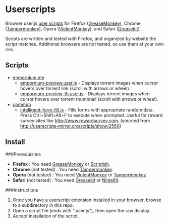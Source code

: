 Userscripts
===========

Browser user.js [user scripts](http://wiki.greasespot.net/User_script) for Firefox ([GreaseMonkey](https://github.com/greasemonkey/greasemonkey)), Chrome ([Tampermonkey](http://tampermonkey.net)), Opera ([ViolentMonkey](https://addons.opera.com/en/extensions/details/violent-monkey)), and Safari ([Greasekit](https://code.google.com/p/greasekit)).

Scripts are written and tested with Firefox, and organized by website the script matches. Additional browsers are not tested, so use them at your own risk. 

Scripts
-------

* [empornium.me](https://github.com/unt0uchable/userscripts/tree/master/empornium.me)
  - [empornium-preview.user.js](https://github.com/unt0uchable/userscripts/raw/master/empornium.me/empornium-preview.user.js) - Displays torrent images when cursor hovers over torrent link (scroll with arrows or wheel).
  - [empornium-preview-th.user.js](https://github.com/unt0uchable/userscripts/raw/master/empornium.me/empornium-preview-th.user.js) - Displays torrent images when cursor hovers over torrent thumbnail (scroll with arrows or wheel).
* [common](https://github.com/unt0uchable/userscripts/tree/master/common)
  - [intelligent-form-fill.js](https://github.com/unt0uchable/userscripts/raw/master/common/intelligent-form-fill.user.js) - Fills forms with appropriate random data. Press Ctrl+Shift+Alt+F to execute when prompted. Useful for reward survey sites like http://www.rewardsurvey.com. (sourced from http://userscripts-mirror.org/scripts/show/2560)


Install
-------

###Prerequisites

- **Firefox** : You need [GreaseMonkey](https://addons.mozilla.org/en/firefox/addon/greasemonkey) or [Scriptish](https://addons.mozilla.org/firefox/addon/scriptish).
- **Chrome** (not tested) : You need [Tampermonkey](https://chrome.google.com/webstore/detail/tampermonkey/dhdgffkkebhmkfjojejmpbldmpobfkfo).
- **Opera** (not tested) : You need [ViolentMonkey](http://addons.opera.com/en/extensions/details/violent-monkey) or [Tampermonkey](https://addons.opera.com/en/extensions/details/tampermonkey-beta).
- **Safari** (not tested) : You need [Greasekit](https://8-p.info/greasekit) or [NinjaKit](https://github.com/os0x/NinjaKit).

###Instructions

1. Once you have a userscript extension installed in your browser, browse to a subdirectory in this repo.
2. Open a script file (ends with ".user.js"), then open the raw display.
3. Accept installation of the script.


